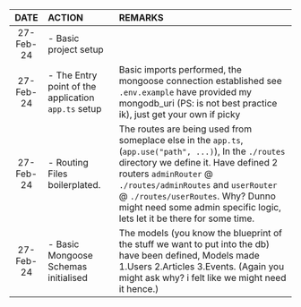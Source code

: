 |   DATE    | ACTION                                              |                     REMARKS |
| :-------: | :-------------------------------------------------- | :-------------------------- |
| 27-Feb-24 | - Basic project setup                               |                             |
| 27-Feb-24 | - The Entry point of the application `app.ts` setup | Basic imports performed, the mongoose connection established see `.env.example` have provided my mongodb_uri (PS: is not best practice ik), just get your own if picky |
|27-Feb-24| - Routing Files boilerplated. |The routes are being used from someplace else in the `app.ts`, (`app.use("path", ...)`), In the `./routes` directory we define it. Have defined 2 routers `adminRouter` @ `./routes/adminRoutes` and `userRouter` @ `./routes/userRoutes`. Why? Dunno might need some admin specific logic, lets let it be there for some time.|
|27-Feb-24| - Basic Mongoose Schemas initialised |The models (you know the blueprint of the stuff we want to put into the db) have been defined, Models made 1.Users 2.Articles 3.Events. (Again you might ask why? i felt like we might need it hence.)|